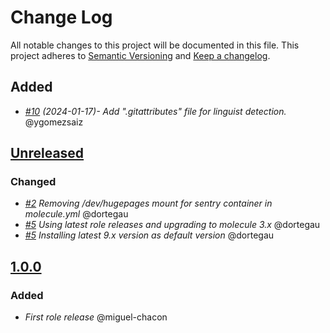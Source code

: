 # Change Log
All notable changes to this project will be documented in this file.
This project adheres to [Semantic Versioning](http://semver.org/) and [Keep a changelog](https://github.com/olivierlacan/keep-a-changelog).

## Added
- *[#10](https://github.com/idealista/sentry_role/pull/10) (2024-01-17)- Add ".gitattributes" file for linguist detection.* @ygomezsaiz

## [Unreleased](https://github.com/idealista/sentry_role/tree/develop)

### Changed
- *[#2](https://github.com/idealista/sentry_role/issues/2) Removing /dev/hugepages mount for sentry container in molecule.yml* @dortegau
- *[#5](https://github.com/idealista/sentry_role/issues/5) Using latest role releases and upgrading to molecule 3.x* @dortegau
- *[#5](https://github.com/idealista/sentry_role/issues/5) Installing latest 9.x version as default version* @dortegau

## [1.0.0](https://github.com/idealista/sentry_role/tree/1.0.0)
### Added
- *First role release* @miguel-chacon
